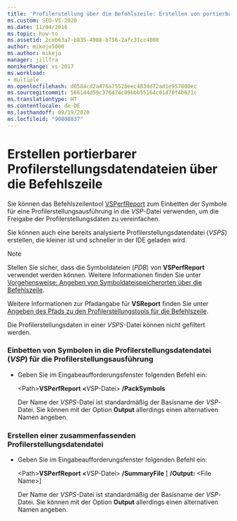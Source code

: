 ```yaml
---
title: 'Profilerstellung über die Befehlszeile: Erstellen von portierbaren Datendateien'
ms.custom: SEO-VS-2020
ms.date: 11/04/2016
ms.topic: how-to
ms.assetid: 2ceb63a7-b835-4988-b756-2afc3fcc4808
author: mikejo5000
ms.author: mikejo
manager: jillfra
monikerRange: vs-2017
ms.workload:
- multiple
ms.openlocfilehash: d0584cd2a476a7552beec483dd72ad1e957800ec
ms.sourcegitcommit: 566144d59c376474c09bbb55164c01d70f4b621c
ms.translationtype: HT
ms.contentlocale: de-DE
ms.lasthandoff: 09/19/2020
ms.locfileid: "90808837"
---
```

# <a name="create-portable-profiling-data-files-from-the-command-line"></a>Erstellen portierbarer Profilerstellungsdatendateien über die Befehlszeile
Sie können das Befehlszeilentool [VSPerfReport](../profiling/vsperfreport.md) zum Einbetten der Symbole für eine Profilerstellungsausführung in die *VSP*-Datei verwenden, um die Freigabe der Profilerstellungsdaten zu vereinfachen.

 Sie können auch eine bereits analysierte Profilerstellungsdatendatei (*VSPS*) erstellen, die kleiner ist und schneller in der IDE geladen wird.

> [!NOTE]
> Stellen Sie sicher, dass die Symboldateien (*PDB*) von **VSPerfReport** verwendet werden können. Weitere Informationen finden Sie unter [Vorgehensweise: Angeben von Symboldateispeicherorten über die Befehlszeile](../profiling/how-to-specify-symbol-file-locations-from-the-command-line.md).
>
> Weitere Informationen zur Pfadangabe für **VSReport** finden Sie unter [Angeben des Pfads zu den Profilerstellungstools für die Befehlszeile](../profiling/specifying-the-path-to-profiling-tools-command-line-tools.md).
>
> Die Profilerstellungsdaten in einer *VSPS*-Datei können nicht gefiltert werden.

### <a name="to-embed-the-symbols-for-a-profiling-run-into-a-profiling-data-vsp-file"></a>Einbetten von Symbolen in die Profilerstellungsdatendatei (*VSP*) für die Profilerstellungsausführung

- Geben Sie im Eingabeaufforderungsfenster folgenden Befehl ein:

   \<Path><strong>VSPerfReport \<</strong>VSP-Datei> **/PackSymbols**

   Der Name der *VSPS*-Datei ist standardmäßig der Basisname der *VSP*-Datei. Sie können mit der Option **Output** allerdings einen alternativen Namen angeben.

### <a name="to-create-a-summary-profiling-data-file"></a>Erstellen einer zusammenfassenden Profilerstellungsdatendatei

- Geben Sie im Eingabeaufforderungsfenster folgenden Befehl ein:

   \<Path><strong>VSPerfReport \<</strong>VSP-Datei> **/SummaryFile** [ **/Output:** \<File Name>]

   Der Name der *VSPS*-Datei ist standardmäßig der Basisname der *VSP*-Datei. Sie können mit der Option **Output** allerdings einen alternativen Namen angeben.

